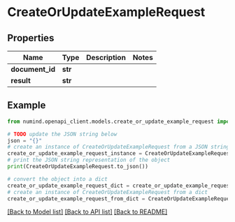 # CreateOrUpdateExampleRequest


## Properties

Name | Type | Description | Notes
------------ | ------------- | ------------- | -------------
**document_id** | **str** |  | 
**result** | **str** |  | 

## Example

```python
from numind.openapi_client.models.create_or_update_example_request import CreateOrUpdateExampleRequest

# TODO update the JSON string below
json = "{}"
# create an instance of CreateOrUpdateExampleRequest from a JSON string
create_or_update_example_request_instance = CreateOrUpdateExampleRequest.from_json(json)
# print the JSON string representation of the object
print(CreateOrUpdateExampleRequest.to_json())

# convert the object into a dict
create_or_update_example_request_dict = create_or_update_example_request_instance.to_dict()
# create an instance of CreateOrUpdateExampleRequest from a dict
create_or_update_example_request_from_dict = CreateOrUpdateExampleRequest.from_dict(create_or_update_example_request_dict)
```
[[Back to Model list]](../README.md#documentation-for-models) [[Back to API list]](../README.md#documentation-for-api-endpoints) [[Back to README]](../README.md)


